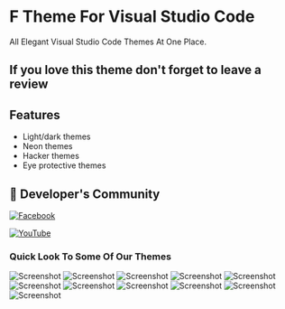 # F Theme For Visual Studio Code

All Elegant Visual Studio Code Themes At One Place.

## If you love this theme don't forget to leave a review

## Features

- Light/dark themes
- Neon themes
- Hacker themes
- Eye protective themes

## 🔗 Developer's Community

[![Facebook](https://i.postimg.cc/3RWYf2HY/Facebook.png)](https://www.facebook.com/groups/engineersonair/)

[![YouTube](https://i.postimg.cc/nz5ZyMH7/YouTube.png)](https://www.youtube.com/channel/UCjjYITdGb7HJS9v1E99ufBg)

### Quick Look To Some Of Our Themes

![Screenshot](https://i.postimg.cc/SNnYYz20/Screenshot-01.png)
![Screenshot](https://i.postimg.cc/BQRLTQHj/Screenshot-02.png)
![Screenshot](https://i.postimg.cc/fRX3BnfB/Screenshot-03.png)
![Screenshot](https://i.postimg.cc/fbNVP2HZ/Screenshot-04.png)
![Screenshot](https://i.postimg.cc/pdJmMf7j/Screenshot-05.png)
![Screenshot](https://i.postimg.cc/LXyhnHm6/Screenshot-06.png)
![Screenshot](https://i.postimg.cc/G23HLBw5/Screenshot-07.png)
![Screenshot](https://i.postimg.cc/MHvHBhG0/Screenshot-08.png)
![Screenshot](https://i.postimg.cc/hv6j1pJk/Screenshot-09.png)
![Screenshot](https://i.postimg.cc/05Bbv2tV/Screenshot-10.png)
![Screenshot](https://i.postimg.cc/YqLjCKZM/Screenshot-11.png)
